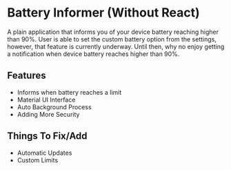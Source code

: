 # Battery Informer (Without React)
 A plain application that informs you of your device battery reaching higher than 90%. User is able to set the custom battery option from the settings, however, that feature is currently underway. Until then, why no enjoy getting a notification when device battery reaches higher than 90%.
 
 ## Features
* Informs when battery reaches a limit
* Material UI Interface
* Auto Background Process
* Adding More Security

## Things To Fix/Add
* Automatic Updates
* Custom Limits
